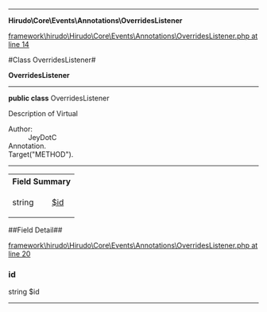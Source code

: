 

- - -

**Hirudo\Core\Events\Annotations\OverridesListener**


<a href="https://github.com/JeyDotC/Hirudo/blob/master/framework/hirudo/Hirudo/Core/Events/Annotations/OverridesListener.php#L14" target='_blank'>framework\hirudo\Hirudo\Core\Events\Annotations\OverridesListener.php at line 14</a>

#Class OverridesListener#

**OverridesListener**




- - -

<p><strong>public  class</strong> <span>OverridesListener</span></p>

<div class="comment" id="overview_description"><p>Description of Virtual</p></div>

<dl>
<dt>Author:</dt>
<dd>JeyDotC</dd>
<dt>Annotation.</dt>
<dt>Target("METHOD").</dt>
</dl>


<hr />



<table id="summary_field">
<tr><th colspan="2">Field Summary</th></tr>
<tr>
<td><span class='k'></span> <span class='nx'>string</span></td>
<td class="description"><p class="name" ><a href="https://github.com/JeyDotC/Hirudo-docs/blob/master/Hirudo/Core/Events/Annotations/OverridesListener.md#id"> $id</a>
                                </p><p class="description"></p></td>
</tr>
</table>

##Field Detail##

<a href="https://github.com/JeyDotC/Hirudo/blob/master/framework/hirudo/Hirudo/Core/Events/Annotations/OverridesListener.php#L20" target='_blank'>framework\hirudo\Hirudo\Core\Events\Annotations\OverridesListener.php at line 20</a>

<h3 id="id">id</h3>
<span class='k'></span> <span class='nx'>string</span><span class='no'> $id</span><div class="details">
<p></p>
</div>

- - -

